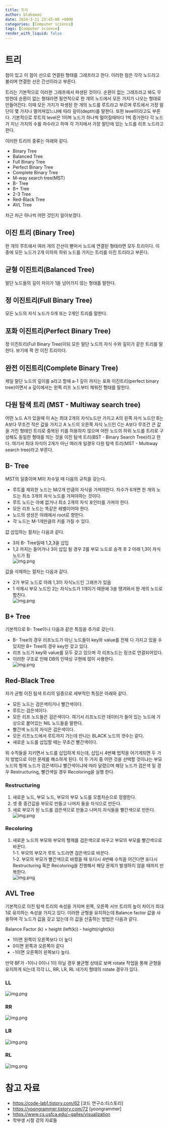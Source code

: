 ```yaml
---
title: 트리
author: blakewoo
date: 2024-3-21 23:45:00 +0900
categories: [Computer science]
tags: [Computer science]
render_with_liquid: false
---
```


# 트리

점이 있고 이 점이 선으로 연결된 형태를 그래프라고 한다.
이러한 점은 각각 노드라고 불리며 연결한 선은 간선이라고 부른다.

트리는 기본적으로 이러한 그래프에서 파생된 것이다. 순환이 없는 그래프라고 봐도 무방한데
순환이 없는 형태라면 필연적으로 한 개의 노드에서 모든 가지가 나오는 형태로 만들어진다.
이때 모든 가지가 파생된 한 개의 노드를 루트라고 부르며 루트에서 가장 말단이 몇 가지나
멀어져있느냐에 따라 깊이(depth)를 말한다. 또한 level이라고도 부른다.
기본적으로 루트의 level은 1이며 노드가 하나씩 멀어질때마다 1씩 증가한다
각 노드가 지닌 가지의 수를 차수라고 하며 각 가지에서 가장 말단에 있는 노드를 리프 노드라고 한다.

이러한 트리의 종류는 아래와 같다.

- Binary Tree
- Balanced Tree
- Full Binary Tree
- Perfect Binary Tree
- Complete Binary Tree
- M-way search tree(MST)
- B- Tree
- B+ Tree  
- 2-3 Tree  
- Red-Black Tree
- AVL Tree

차근 차근 하나씩 어떤 것인지 알아보겠다.

## 이진 트리 (Binary Tree)
한 개의 루트에서 여러 개의 간선이 뻗어서 노드에 연결된 형태라면
모두 트리이다. 이 중에 모든 노드가 2개 이하의 하위 노드를 가지는 트리를
이진 트리라고 부른다.

## 균형 이진트리(Balanced Tree)
말단 노드들의 깊이 차이가 1을 넘어가지 않는 형태를 말한다.

## 정 이진트리(Full Binary Tree)
모든 노드의 자식 노드가 0개 또는 2개인 트리를 말한다.

## 포화 이진트리(Perfect Binary Tree)
정 이진트리(Full Binary Tree)이되 모든 말단 노드의 자식 수와
깊이가 같은 트리를 말한다. 보기에 꽉 찬 이진 트리이다.

## 완전 이진트리(Complete Binary Tree)
제일 말단 노드의 깊이를 a라고 할때 a-1 깊이 까지는
포화 이진트리(perfect binary tree)이면서 a 깊이에서는 왼쪽 리프 노드부터 채워진 형태를 말한다.

##  다원 탐색 트리 (MST - Multiway search tree)
어떤 노드 A가 있을때 이 A는 최대 2개의 자식노드만 가지고
A의 왼쪽 자식 노드인 B는 A보다 무조건 작은 값을 가지고
A 노드의 오른쪽 자식 노드인 C는 A보다 무조건 큰 값을 가진 형태인 트리로
중복된 키를 허용하지 않으며 어떤 노드의 하위 노드를 트리로 구성해도
동일한 형태를 띄는 것을 이진 탐색 트리(BST - Binary Search Tree)라고 한다.
여기서 최대 자식이 2개가 아닌 여러개 일경우 다원 탐색 트리(MST - Multiway search tree)라고 부른다.

## B- Tree    
MST의 일종이며 M이 차수일 때 다음의 규칙을 갖는다.
- 루트를 제외한 노드는 M/2개 만큼의 자식을 가져야한다. 차수가 6개면 한 개의 노드는
최소 3개의 자식 노드를 가져야하는 것이다.
- 루트 노드는 아예 없거나 최소 2개의 자식 포인터를 가져야 한다.
- 모든 리프 노드는 똑같은 레벨이어야 한다.
- 노드의 생성은 아래에서 root로 향한다.
- 각 노드는 M-1개만큼의 키를 가질 수 있다.

값 삽입하는 절차는 다음과 같다.
- 3차 B- Tree일때 1,2,3을 삽입
- 1,2 까지는 들어가나 3이 삽입 될 경우 2를 부모 노드로 승격 후 2 아래 1,3이 자식노드가 됨   
![img.png](/assets/blog/cs/b-tree_insertion_img.png)


값을 삭제하는 절차는 다음과 같다.
- 2가 부모 노드로 아래 1,3이 자식노드인 그래프가 있음
- 1 삭제시 부모 노드인 2는 자식노드가 1개이기 때문에 3을 땡겨와서 한 개의 노드로 합친다.   
![img.png](/assets/blog/cs/b-tree_delete_img.png)

## B+ Tree
기본적으로 B- Tree이나 다음과 같은 특징을 추가로 갖는다.
- B- Tree의 경우 리프노드가 아닌 노드들이 key와 value를 전체 다 가지고 있을 수 있지만
B+ Tree의 경우 key만 갖고 있다.
- 리프 노드가 key와 value를 모두 갖고 있으며 각 리프노드는 링크로 연결되어있다.   
- 이러한 구조로 인해 DB의 인덱싱 구현에 많이 사용한다.    
![img.png](/assets/blog/cs/b+tree_img.png)

## Red-Black Tree
자가 균형 이진 탐색 트리의 일종으로 세부적인 특징은 아래와 같다.
- 모든 노드는 검은색이거나 빨간색이다.
- 루트는 검은색이다.
- 모든 리프 노드들은 검은색이다. 여기서 리프노드란 데이터가 들어 있는 노드에 가상으로
붙어있는 NIL 노드들을 말한다.
- 빨간색 노드의 자식은 검은색이다.
- 모든 리프노드에서 루트까지 가는데 만나는 BLACK 노드의 갯수는 같다.
- 새로운 노드를 삽입할 때는 무조건 빨간색이다.

위 수칙들을 지키면서 노드를 삽입하게 되는데, 삽입시 4번째 법칙을 어기게되면 두 가지
방법으로 이런 문제를 해소하게 된다.
이 두 가지 중 어떤 것을 선택할 것이냐는 부모 노드의 형제 노드가 검은색이냐 빨간색이냐에
따라 달렸으며 해당 노드가 검은색 일 경우 Restructuring, 빨간색일 경우
Recoloring을 실행 한다.

### Restructuring
1. 새로운 노드, 부모 노드, 부모의 부모 노드를 오름차순으로 정렬한다.
2. 셋 중 중간값을 부모로 만들고 나머지 둘을 자식으로 만든다.
3. 새로 부모가 된 노드를 검은색으로 만들고 나머지 자식들을 빨간색으로 만든다.   
![img.png](/assets/blog/cs/red_black_restructuring_img.png)

### Recoloring
1. 새로운 노드의 부모와 부모의 형제를 검은색으로 바꾸고 부모의 부모를 빨간색으로 바꾼다.    
1-1. 부모의 부모가 루트 노드라면 검은색으로 바꾼다.   
1-2. 부모의 부모가 빨간색으로 바꿨을 때 또다시 4번째 수칙을 어긴다면 또다시 Restructuring 혹은 Recoloring을 진행해서 해당 문제가 발생하지 않을 때까지 반복한다.   
![img.png](/assets/blog/cs/red_black_recoloring_img.png)

## AVL Tree
기본적으로 이진 탐색 트리의 속성을 가지며 왼쪽, 오른쪽 서브 트리의 높이 차이가 최대 1로 유지하는 속성을 가지고 있다.
이러한 균형을 유지하는데 Balance factor 값을 사용하며 각 노드가 값을 갖고 있는데
이 값을 산출하는 방법은 다음과 같다.

Balance Factor (k) = height (left(k)) - height(right(k))
- 1이면 왼쪽이 오른쪽보다 더 높다
- 0이면 왼쪽과 오른쪽이 같다
- -1이면 오른쪽이 왼쪽보다 높다.

만약 BF가 -1이나 0이나 1이 아닐 경우 불균형 상태로 보며 rotate 작업을 통해
균형을 유지하게 되는데 각각 LL, RR, LR, RL 네가지 형태의 rotate 경우가 있다.

### LL   
![img.png](/assets/blog/cs/avl_ll_img.png)

### RR   
![img.png](/assets/blog/cs/avl_rr_img.png)

### LR   
![img.png](/assets/blog/cs/avl_lr_img.png)

### RL   
![img.png](/assets/blog/cs/avl_rl_img.png)


# 참고 자료
- https://code-lab1.tistory.com/62 [코드 연구소:티스토리]
- https://yoongrammer.tistory.com/72 [yoongrammer]
- https://www.cs.usfca.edu/~galles/visualization
- 학부생 시절 강의 자료들
